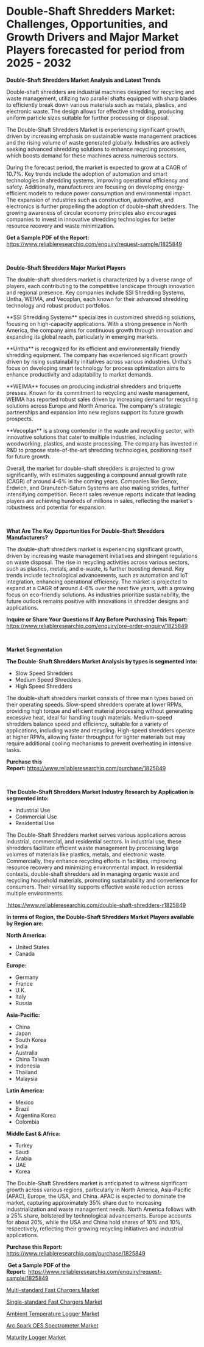 <p><h1>Double-Shaft Shredders Market: Challenges, Opportunities, and Growth Drivers and Major Market Players forecasted for period from 2025 - 2032</h1></p><p><strong>Double-Shaft Shredders Market Analysis and Latest Trends</strong></p>
<p><p>Double-shaft shredders are industrial machines designed for recycling and waste management, utilizing two parallel shafts equipped with sharp blades to efficiently break down various materials such as metals, plastics, and electronic waste. The design allows for effective shredding, producing uniform particle sizes suitable for further processing or disposal.</p><p>The Double-Shaft Shredders Market is experiencing significant growth, driven by increasing emphasis on sustainable waste management practices and the rising volume of waste generated globally. Industries are actively seeking advanced shredding solutions to enhance recycling processes, which boosts demand for these machines across numerous sectors. </p><p>During the forecast period, the market is expected to grow at a CAGR of 10.7%. Key trends include the adoption of automation and smart technologies in shredding systems, improving operational efficiency and safety. Additionally, manufacturers are focusing on developing energy-efficient models to reduce power consumption and environmental impact. The expansion of industries such as construction, automotive, and electronics is further propelling the adoption of double-shaft shredders. The growing awareness of circular economy principles also encourages companies to invest in innovative shredding technologies for better resource recovery and waste minimization.</p></p>
<p><strong>Get a Sample PDF of the Report:&nbsp;</strong> <a href="https://www.reliableresearchiq.com/enquiry/request-sample/1825849?utm_campaign=2299&utm_medium=2&utm_source=Github&utm_content=ia&utm_term=12042025&utm_id=double-shaft-shredders">https://www.reliableresearchiq.com/enquiry/request-sample/1825849</a></p>
<p>&nbsp;</p>
<p><strong>Double-Shaft Shredders Major Market Players</strong></p>
<p><p>The double-shaft shredders market is characterized by a diverse range of players, each contributing to the competitive landscape through innovation and regional presence. Key companies include SSI Shredding Systems, Untha, WEIMA, and Vecoplan, each known for their advanced shredding technology and robust product portfolios.</p><p>**SSI Shredding Systems** specializes in customized shredding solutions, focusing on high-capacity applications. With a strong presence in North America, the company aims for continuous growth through innovation and expanding its global reach, particularly in emerging markets.</p><p>**Untha** is recognized for its efficient and environmentally friendly shredding equipment. The company has experienced significant growth driven by rising sustainability initiatives across various industries. Untha's focus on developing smart technology for process optimization aims to enhance productivity and adaptability to market demands.</p><p>**WEIMA** focuses on producing industrial shredders and briquette presses. Known for its commitment to recycling and waste management, WEIMA has reported robust sales driven by increasing demand for recycling solutions across Europe and North America. The company's strategic partnerships and expansion into new regions support its future growth prospects.</p><p>**Vecoplan** is a strong contender in the waste and recycling sector, with innovative solutions that cater to multiple industries, including woodworking, plastics, and waste processing. The company has invested in R&D to propose state-of-the-art shredding technologies, positioning itself for future growth.</p><p>Overall, the market for double-shaft shredders is projected to grow significantly, with estimates suggesting a compound annual growth rate (CAGR) of around 4-6% in the coming years. Companies like Genox, Erdwich, and Granutech-Saturn Systems are also making strides, further intensifying competition. Recent sales revenue reports indicate that leading players are achieving hundreds of millions in sales, reflecting the market's robustness and potential for expansion.</p></p>
<p>&nbsp;</p>
<p><strong>What Are The Key Opportunities For Double-Shaft Shredders Manufacturers?</strong></p>
<p><p>The double-shaft shredders market is experiencing significant growth, driven by increasing waste management initiatives and stringent regulations on waste disposal. The rise in recycling activities across various sectors, such as plastics, metals, and e-waste, is further boosting demand. Key trends include technological advancements, such as automation and IoT integration, enhancing operational efficiency. The market is projected to expand at a CAGR of around 4-6% over the next five years, with a growing focus on eco-friendly solutions. As industries prioritize sustainability, the future outlook remains positive with innovations in shredder designs and applications.</p></p>
<p><strong>Inquire or Share Your Questions If Any Before Purchasing This Report:</strong> <a href="https://www.reliableresearchiq.com/enquiry/pre-order-enquiry/1825849?utm_campaign=2299&utm_medium=2&utm_source=Github&utm_content=ia&utm_term=12042025&utm_id=double-shaft-shredders">https://www.reliableresearchiq.com/enquiry/pre-order-enquiry/1825849</a></p>
<p>&nbsp;</p>
<p><strong>Market Segmentation</strong></p>
<p><strong>The Double-Shaft Shredders Market Analysis by types is segmented into:</strong></p>
<p><ul><li>Slow Speed Shredders</li><li>Medium Speed Shredders</li><li>High Speed Shredders</li></ul></p>
<p><p>The double-shaft shredders market consists of three main types based on their operating speeds. Slow-speed shredders operate at lower RPMs, providing high torque and efficient material processing without generating excessive heat, ideal for handling tough materials. Medium-speed shredders balance speed and efficiency, suitable for a variety of applications, including waste and recycling. High-speed shredders operate at higher RPMs, allowing faster throughput for lighter materials but may require additional cooling mechanisms to prevent overheating in intensive tasks.</p></p>
<p><strong>Purchase this Report:&nbsp;</strong><a href="https://www.reliableresearchiq.com/purchase/1825849?utm_campaign=2299&utm_medium=2&utm_source=Github&utm_content=ia&utm_term=12042025&utm_id=double-shaft-shredders">https://www.reliableresearchiq.com/purchase/1825849</a></p>
<p>&nbsp;</p>
<p><strong>The Double-Shaft Shredders Market Industry Research by Application is segmented into:</strong></p>
<p><ul><li>Industrial Use</li><li>Commercial Use</li><li>Residential Use</li></ul></p>
<p><p>The Double-Shaft Shredders market serves various applications across industrial, commercial, and residential sectors. In industrial use, these shredders facilitate efficient waste management by processing large volumes of materials like plastics, metals, and electronic waste. Commercially, they enhance recycling efforts in facilities, improving resource recovery and minimizing environmental impact. In residential contexts, double-shaft shredders aid in managing organic waste and recycling household materials, promoting sustainability and convenience for consumers. Their versatility supports effective waste reduction across multiple environments.</p></p>
<p><a href="https://www.reliableresearchiq.com/double-shaft-shredders-r1825849?utm_campaign=2299&utm_medium=2&utm_source=Github&utm_content=ia&utm_term=12042025&utm_id=double-shaft-shredders">&nbsp;https://www.reliableresearchiq.com/double-shaft-shredders-r1825849</a></p>
<p><strong>In terms of Region, the Double-Shaft Shredders Market Players available by Region are:</strong></p>
<p>
    <p> <strong> North America: </strong>
        <ul>
            <li>United States</li>
            <li>Canada</li>
        </ul>
        </p> 
    <p> <strong> Europe: </strong>
        <ul>
            <li>Germany</li>
            <li>France</li>
            <li>U.K.</li>
            <li>Italy</li>
            <li>Russia</li>
        </ul>
        </p> 
    <p> <strong> Asia-Pacific: </strong>
        <ul>
            <li>China</li>
            <li>Japan</li>
            <li>South Korea</li>
            <li>India</li>
            <li>Australia</li>
            <li>China Taiwan</li>
            <li>Indonesia</li>
            <li>Thailand</li>
            <li>Malaysia</li>
        </ul>
        </p> 
    <p> <strong> Latin America: </strong>
        <ul>
            <li>Mexico</li>
            <li>Brazil</li>
            <li>Argentina Korea</li>
            <li>Colombia</li>
        </ul>
        </p> 
    <p> <strong> Middle East & Africa: </strong>
        <ul>
            <li>Turkey</li>
            <li>Saudi</li>
            <li>Arabia</li>
            <li>UAE</li>
            <li>Korea</li>
        </ul>
    </p>
    </p>
<p><p>The Double-Shaft Shredders market is anticipated to witness significant growth across various regions, particularly in North America, Asia-Pacific (APAC), Europe, the USA, and China. APAC is expected to dominate the market, capturing approximately 35% share due to increasing industrialization and waste management needs. North America follows with a 25% share, bolstered by technological advancements. Europe accounts for about 20%, while the USA and China hold shares of 10% and 10%, respectively, reflecting their growing recycling initiatives and industrial applications.</p></p>
<p><strong>Purchase this Report: </strong><a href="https://www.reliableresearchiq.com/purchase/1825849?utm_campaign=2299&utm_medium=2&utm_source=Github&utm_content=ia&utm_term=12042025&utm_id=double-shaft-shredders">https://www.reliableresearchiq.com/purchase/1825849</a></p>
<p>&nbsp;<strong>Get a Sample PDF of the Report:&nbsp;&nbsp;</strong><a href="https://www.reliableresearchiq.com/enquiry/request-sample/1825849?utm_campaign=2299&utm_medium=2&utm_source=Github&utm_content=ia&utm_term=12042025&utm_id=double-shaft-shredders">https://www.reliableresearchiq.com/enquiry/request-sample/1825849</a></p>
<p><strong></strong></p>
<p><p><a href="https://github.com/genayziben/Market-Research-Report-List-1/blob/main/multi-standard-fast-chargers-market.md?utm_campaign=2299&utm_medium=2&utm_source=Github&utm_content=ia&utm_term=12042025&utm_id=double-shaft-shredders">Multi-standard Fast Chargers Market</a></p><p><a href="https://github.com/beroxiluwaya/Market-Research-Report-List-1/blob/main/single-standard-fast-chargers-market.md?utm_campaign=2299&utm_medium=2&utm_source=Github&utm_content=ia&utm_term=12042025&utm_id=double-shaft-shredders">Single-standard Fast Chargers Market</a></p><p><a href="https://github.com/bulkagumanvv/Market-Research-Report-List-1/blob/main/ambient-temperature-logger-market.md?utm_campaign=2299&utm_medium=2&utm_source=Github&utm_content=ia&utm_term=12042025&utm_id=double-shaft-shredders">Ambient Temperature Logger Market</a></p><p><a href="https://github.com/saklpelzami95/Market-Research-Report-List-1/blob/main/arc-spark-oes-spectrometer-market.md?utm_campaign=2299&utm_medium=2&utm_source=Github&utm_content=ia&utm_term=12042025&utm_id=double-shaft-shredders">Arc Spark OES Spectrometer Market</a></p><p><a href="https://github.com/geyangvayora/Market-Research-Report-List-1/blob/main/maturity-logger-market.md?utm_campaign=2299&utm_medium=2&utm_source=Github&utm_content=ia&utm_term=12042025&utm_id=double-shaft-shredders">Maturity Logger Market</a></p></p>
